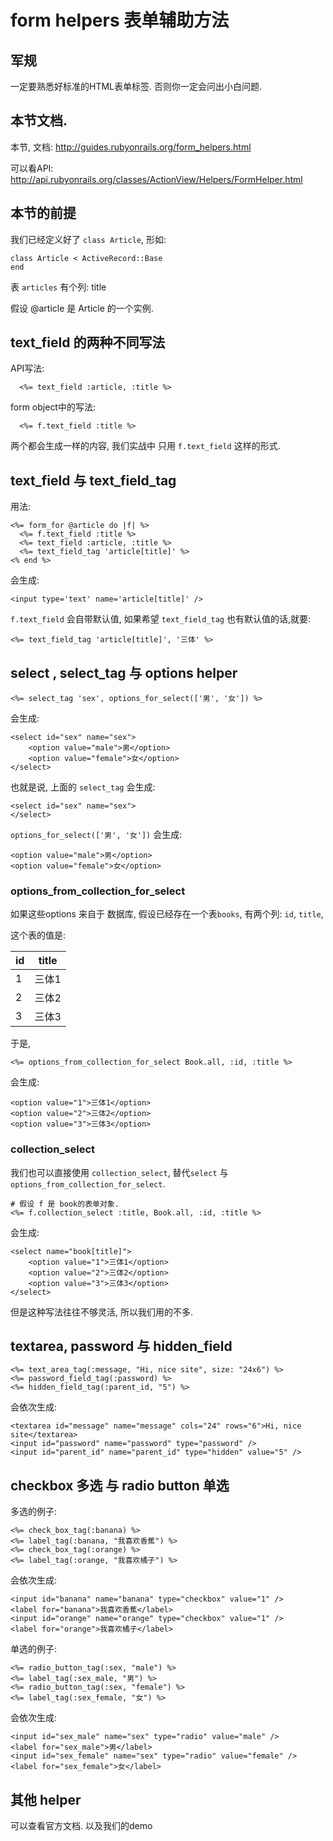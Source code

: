 # form helpers 表单辅助方法

## 军规

一定要熟悉好标准的HTML表单标签. 否则你一定会问出小白问题.

## 本节文档.

本节, 文档: http://guides.rubyonrails.org/form_helpers.html

可以看API:  http://api.rubyonrails.org/classes/ActionView/Helpers/FormHelper.html

## 本节的前提

我们已经定义好了 `class Article`, 形如:

```
class Article < ActiveRecord::Base
end
```

表 `articles` 有个列: title

假设 @article 是 Article 的一个实例.

## text_field 的两种不同写法

API写法:

```
  <%= text_field :article, :title %>
```

form object中的写法:

```
  <%= f.text_field :title %>
```

两个都会生成一样的内容, 我们实战中 只用 `f.text_field` 这样的形式.

## text_field 与 text_field_tag

用法:

```
<%= form_for @article do |f| %>
  <%= f.text_field :title %>
  <%= text_field :article, :title %>
  <%= text_field_tag 'article[title]' %>
<% end %>
```
会生成:

```
<input type='text' name='article[title]' />
```

`f.text_field` 会自带默认值, 如果希望 `text_field_tag` 也有默认值的话,就要:

```
<%= text_field_tag 'article[title]', '三体' %>
```

## select , select_tag 与 options helper

```
<%= select_tag 'sex', options_for_select(['男', '女']) %>
```

会生成:
```
<select id="sex" name="sex">
	<option value="male">男</option>
	<option value="female">女</option>
</select>
```

也就是说, 上面的 `select_tag` 会生成:


```
<select id="sex" name="sex">
</select>
```

`options_for_select(['男', '女'])` 会生成:

```
<option value="male">男</option>
<option value="female">女</option>
```

### options_from_collection_for_select

如果这些options 来自于 数据库, 假设已经存在一个表`books`, 有两个列: `id`, `title`,

这个表的值是:

id | title
-- | --
1 | 三体1
2 | 三体2
3 | 三体3

于是,
```
<%= options_from_collection_for_select Book.all, :id, :title %>
```
会生成:

```
<option value="1">三体1</option>
<option value="2">三体2</option>
<option value="3">三体3</option>
```

### collection_select

我们也可以直接使用 `collection_select`, 替代`select` 与 `options_from_collection_for_select`.

```
# 假设 f 是 book的表单对象.
<%= f.collection_select :title, Book.all, :id, :title %>
```

会生成:

```
<select name="book[title]">
	<option value="1">三体1</option>
	<option value="2">三体2</option>
	<option value="3">三体3</option>
</select>
```

但是这种写法往往不够灵活, 所以我们用的不多.

## textarea, password 与 hidden_field

```
<%= text_area_tag(:message, "Hi, nice site", size: "24x6") %>
<%= password_field_tag(:password) %>
<%= hidden_field_tag(:parent_id, "5") %>
```
会依次生成:

```
<textarea id="message" name="message" cols="24" rows="6">Hi, nice site</textarea>
<input id="password" name="password" type="password" />
<input id="parent_id" name="parent_id" type="hidden" value="5" />
```

## checkbox 多选 与 radio button 单选

多选的例子:

```
<%= check_box_tag(:banana) %>
<%= label_tag(:banana, "我喜欢香蕉") %>
<%= check_box_tag(:orange) %>
<%= label_tag(:orange, "我喜欢橘子") %>
```

会依次生成:

```
<input id="banana" name="banana" type="checkbox" value="1" />
<label for="banana">我喜欢香蕉</label>
<input id="orange" name="orange" type="checkbox" value="1" />
<label for="orange">我喜欢橘子</label>
```

单选的例子:

```
<%= radio_button_tag(:sex, "male") %>
<%= label_tag(:sex_male, "男") %>
<%= radio_button_tag(:sex, "female") %>
<%= label_tag(:sex_female, "女") %>

```

会依次生成:

```
<input id="sex_male" name="sex" type="radio" value="male" />
<label for="sex_male">男</label>
<input id="sex_female" name="sex" type="radio" value="female" />
<label for="sex_female">女</label>
```

## 其他 helper

可以查看官方文档. 以及我们的demo
